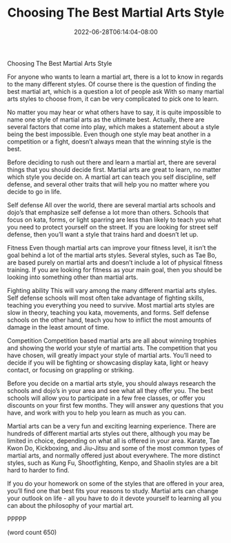 ﻿---
title: "Choosing The Best Martial Arts Style"
date: 2022-06-28T06:14:04-08:00
description: "Martial Arts Tips for Web Success"
featured_image: "/images/Martial Arts.jpg"
tags: ["Martial Arts"]
---

Choosing The Best Martial Arts Style

For anyone who wants to learn a martial art, there is a lot to know in regards to the many different styles.  Of course there is the question of finding the best martial art, which is a question a lot of people ask With so many martial arts styles to choose from, it can be very complicated to pick one to learn.

No matter you may hear or what others have to say, it is quite impossible to name one style of martial arts as the ultimate best.  Actually, there are several factors that come into play, which makes a statement about a style being the best impossible.  Even though one style may beat another in a competition or a fight, doesn’t always mean that the winning style is the best.

Before deciding to rush out there and learn a martial art, there are several things that you should decide first.  Martial arts are great to learn, no matter which style you decide on.  A martial art can teach you self discipline, self defense, and several other traits that will help you no matter where you decide to go in life.

Self defense
All over the world, there are several martial arts schools and dojo’s that emphasize self defense a lot more than others.  Schools that focus on kata, forms, or light sparring are less than likely to teach you what you need to protect yourself on the street.  If you are looking for street self defense, then you’ll want a style that trains hard and doesn’t let up.

Fitness
Even though martial arts can improve your fitness level, it isn’t the goal behind a lot of the martial arts styles.  Several styles, such as Tae Bo, are based purely on martial arts and doesn’t include a lot of physical fitness training.  If you are looking for fitness as your main goal, then you should be looking into something other than martial arts.

Fighting ability
This will vary among the many different martial arts styles.  Self defense schools will most often take advantage of fighting skills, teaching you everything you need to survive.  Most martial arts styles are slow in theory, teaching you kata, movements, and forms.  Self defense schools on the other hand, teach you how to inflict the most amounts of damage in the least amount of time.

Competition
Competition based martial arts are all about winning trophies and showing the world your style of martial arts.  The competition that you have chosen, will greatly impact your style of martial arts.  You’ll need to decide if you will be fighting or showcasing display kata, light or heavy contact, or focusing on grappling or striking.

Before you decide on a martial arts style, you should always research the schools and dojo’s in your area and see what all they offer you.  The best schools will allow you to participate in a few free classes, or offer you discounts on your first few months. They will answer any questions that you have, and work with you to help you learn as much as you can.

Martial arts can be a very fun and exciting learning experience.  There are hundreds of different martial arts styles out there, although you may be limited in choice, depending on what all is offered in your area.  Karate, Tae Kwon Do, Kickboxing, and Jiu-Jitsu and some of the most common types of martial arts, and normally offered just about everywhere.  The more distinct styles, such as Kung Fu, Shootfighting, Kenpo, and Shaolin styles are a bit hard to harder to find.

If you do your homework on some of the styles that are offered in your area, you’ll find one that best fits your reasons to study.  Martial arts can change your outlook on life - all you have to do it devote yourself to learning all you can about the philosophy of your martial art.

PPPPP

(word count 650)

